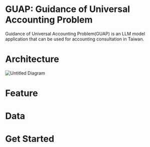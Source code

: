 # GUAP: Guidance of Universal Accounting Problem
Guidance of Universal Accounting Problem(GUAP) is an LLM model application that can be used for accounting consultation in Taiwan.
# Architecture
![Untitled Diagram](https://github.com/user-attachments/assets/6f46a0b8-7490-420f-bc10-8eb368c2b797)

# Feature
# Data
# Get Started

